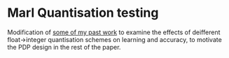 # Marl Quantisation testing

Modification of [some of my past work](https://github.com/FelixMcFelix/rln-dc-ddos-paper) to examine the effects of deifferent float->integer quantisation schemes on learning and accuracy, to motivate the PDP design in the rest of the paper.